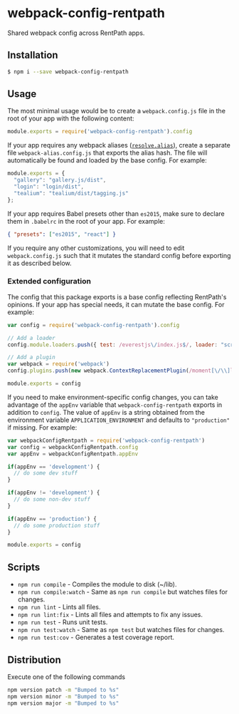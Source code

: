 # webpack-config-rentpath
Shared webpack config across RentPath apps.

## Installation
```bash
$ npm i --save webpack-config-rentpath
```

## Usage
The most minimal usage would be to create a `webpack.config.js` file in the root of your app with the following content:
```javascript
module.exports = require('webpack-config-rentpath').config
```

If your app requires any webpack aliases ([`resolve.alias`](https://webpack.github.io/docs/resolving.html#aliasing)), create a separate file `webpack-alias.config.js` that exports the alias hash. The file will automatically be found and loaded by the base config. For example:

```javascript
module.exports = {
  "gallery": "gallery.js/dist",
  "login": "login/dist",
  "tealium": "tealium/dist/tagging.js"
};
```

If your app requires Babel presets other than `es2015`, make sure to declare them in `.babelrc` in the root of your app. For example:

```json
{ "presets": ["es2015", "react"] }
```

If you require any other customizations, you will need to edit `webpack.config.js` such that it mutates the standard config before exporting it as described below.

### Extended configuration

The config that this package exports is a base config reflecting RentPath's opinions. If your app has special needs, it can mutate the base config. For example:

```javascript
var config = require('webpack-config-rentpath').config

// Add a loader
config.module.loaders.push({ test: /everestjs\/index.js$/, loader: "script-loader" })

// Add a plugin
var webpack = require('webpack')
config.plugins.push(new webpack.ContextReplacementPlugin(/moment[\/\\]locale$/, /en/))

module.exports = config
```

If you need to make environment-specific config changes, you can take advantage of the `appEnv` variable that `webpack-config-rentpath` exports in addition to `config`. The value of `appEnv` is a string obtained from the environment variable `APPLICATION_ENVIRONMENT` and defaults to `"production"` if missing. For example:

```javascript
var webpackConfigRentpath = require('webpack-config-rentpath')
var config = webpackConfigRentpath.config
var appEnv = webpackConfigRentpath.appEnv

if(appEnv == 'development') {
  // do some dev stuff
}

if(appEnv != 'development') {
  // do some non-dev stuff
}

if(appEnv == 'production') {
  // do some production stuff
}

module.exports = config
```

## Scripts
* `npm run compile` - Compiles the module to disk (~/lib).
* `npm run compile:watch` - Same as `npm run compile` but watches files for changes.
* `npm run lint` - Lints all files.
* `npm run lint:fix` - Lints all files and attempts to fix any issues.
* `npm run test` - Runs unit tests.
* `npm run test:watch` - Same as `npm test` but watches files for changes.
* `npm run test:cov` - Generates a test coverage report.

## Distribution
Execute one of the following commands
```bash
npm version patch -m "Bumped to %s"
npm version minor -m "Bumped to %s"
npm version major -m "Bumped to %s"
```
